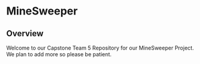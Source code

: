 # MineSweeper

## Overview
Welcome to our Capstone Team 5 Repository for our MineSweeper Project. We plan to add more so please be patient.
